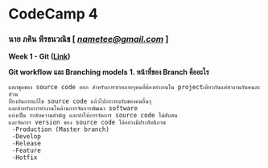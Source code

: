 # CodeCamp 4

### นาย ภคิน พีรธนวณิช  [ *nametee@gmail.com* ]

**Week 1 - Git ([Link](https://drive.google.com/open?id=1-4vBTew5HNz3zoyQK2qwhTMyiVMPBNIz))**

**Git workflow และ Branching models**
**1. หน้าที่ของ Branch คืออะไร**
```
แตกชุดของ source code ออก สำหรับการทำหลายๆคนที่ต้องทำงานใน projectเดียวกันแต่ทำงานกันคนละส่วน 
ป้องกันการแก้ไข source code แล้วไปกระทบกับของคนอื่นๆ 
และสำหรับการทำงานในด้านการจัดการพัฒนา software 
แบ่งเป็น ระดับความสำคัญ และทำให้การจัดการ source code ไม่สับสน
และจัดการ version ของ source code ได้อย่างมีประสิทธิภาพ
 -Production (Master branch) 
 -Develop
 -Release
 -Feature
 -Hotfix
```